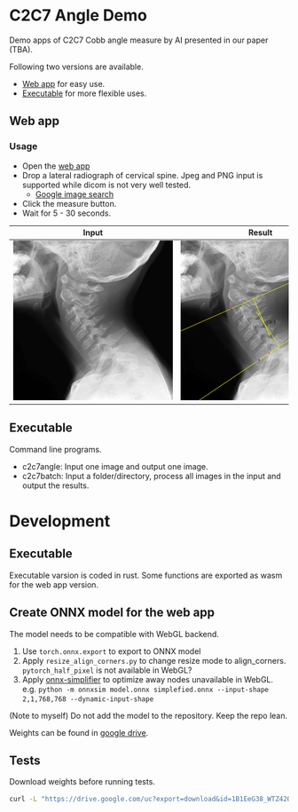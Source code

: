 # C2C7 Angle Demo
Demo apps of C2C7 Cobb angle measure by AI presented in our paper (TBA).

Following two versions are available.

- [Web app](https://ykszk.github.io/c2c7demo/) for easy use.
- [Executable](https://github.com/yk-szk/c2c7demo/releases/latest) for more flexible uses.

## Web app

### Usage
- Open the [web app](https://ykszk.github.io/c2c7demo/)
- Drop a lateral radiograph of cervical spine. Jpeg and PNG input is supported while dicom is not very well tested.
  - [Google image search](https://www.google.com/search?q=cervical+spine+lateral+radiograph&tbm=isch)
- Click the measure button.
- Wait for 5 - 30 seconds.


|  Input  |  Result  |
| ---- | ---- |
|  <img style="max-width: 30vw" alt="test input" src="tests/img/extension.jpg">  |  <img style="max-width: 30vw" alt="test result" src="tests/img/extension.svg"> |

## Executable
Command line programs.

- c2c7angle: Input one image and output one image.
- c2c7batch: Input a folder/directory, process all images in the input and output the results.

# Development

## Executable
Executable varsion is coded in rust. Some functions are exported as wasm for the web app version.

## Create ONNX model for the web app
The model needs to be compatible with WebGL backend.

1. Use `torch.onnx.export` to export to ONNX model
2. Apply `resize_align_corners.py` to change resize mode to align_corners. `pytorch_half_pixel` is not available in WebGL?
3. Apply [onnx-simplifier](https://github.com/daquexian/onnx-simplifier) to optimize away nodes unavailable in WebGL. e.g. `python -m onnxsim model.onnx simplefied.onnx --input-shape 2,1,768,768 --dynamic-input-shape`

(Note to myself) Do not add the model to the repository. Keep the repo lean.

Weights can be found in [google drive](https://drive.google.com/drive/folders/18Jet4hS7PALKxHSdak3nSURKlO06CLSU?usp=sharing).

## Tests
Download weights before running tests.
```sh
curl -L "https://drive.google.com/uc?export=download&id=1B1EeG38_WTZ42Qg-KlUpnThhEHJQDwkS" -o c2c7.onnx
```